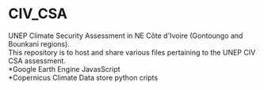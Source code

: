 # CIV_CSA
UNEP Climate Security Assessment in NE Côte d'Ivoire (Gontoungo and Bounkani regions).<br />
This repository is to host and share various files pertaining to the UNEP CIV CSA assessment.<br />
*Google Earth Engine JavasScript<br />
*Copernicus Climate Data store python cripts<br />
